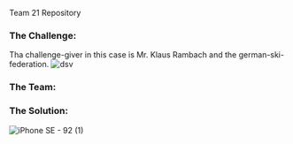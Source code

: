 Team 21 Repository

### The Challenge:

Tha challenge-giver in this case is Mr. Klaus Rambach and the german-ski-federation.
![dsv](https://user-images.githubusercontent.com/44057363/102025470-62fcf380-3d98-11eb-9709-dce8d885ce04.png)


### The Team:

### The Solution:

![iPhone SE - 92 (1)](https://user-images.githubusercontent.com/44057363/102024985-604ccf00-3d95-11eb-95c0-7ddcf0539939.jpg)


